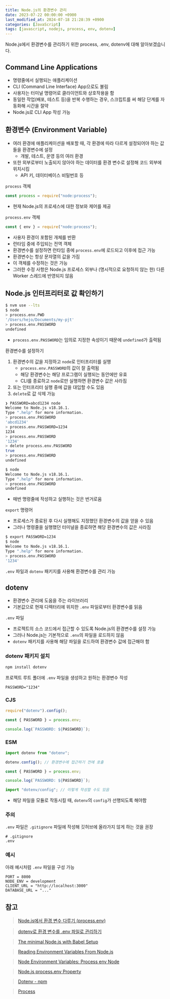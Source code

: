 ```yaml
---
title: Node.js의 환경변수 관리
date: 2023-07-22 00:00:00 +0900
last_modified_at: 2024-07-18 21:28:39 +0900
categories: [JavaScript]
tags: [javascript, nodejs, process, env, dotenv]
---
```


Node.js에서 환경변수를 관리하기 위한 process, .env, dotenv에 대해 알아보겠습니다.

## Command Line Applications

- 명령줄에서 실행되는 애플리케이션
- CLI (Command Line Interface) App으로도 불림
- 사용자는 터미널 명령어로 클라이언트와 상호작용을 함
- 동일한 작업(배포, 테스트 등)을 반복 수행하는 경우, 스크립트를 써 해당 단계를 자동화해 시간을 절약
- Node.js로 CLI App 작성 가능

## 환경변수 (Environment Variable)

- 여러 환경에 애플리케이션을 배포할 때, 각 환경에 따라 다르게 설정되어야 하는 값들을 환경변수에 설정
  - 개발, 테스트, 운영 등의 여러 환경
- 또한 외부로부터 노출되지 않아야 하는 데이터를 환경 변수로 설정해 코드 외부에 위치시킴
  - API 키, 데이터베이스 비밀번호 등

`process` 객체

```javascript
const process = require("node:process");
```

- 현재 Node.js의 프로세스에 대한 정보와 제어를 제공

`process.env` 객체

```javascript
const { env } = require("node:process");
```

- 사용자 환경이 포함된 개체를 반환
- 런타임 중에 주입되는 전역 객체
- 환경변수를 설정하면 런타임 중에 `process.env`에 로드되고 이후에 접근 가능
- 환경변수는 항상 문자열의 값을 가짐
- 이 객체를 수정하는 것은 가능
- 그러한 수정 사항은 Node.js 프로세스 외부나 (명시적으로 요청하지 않는 한) 다른 Worker 스레드에 반영되지 않음

## Node.js 인터프리터로 값 확인하기

```bash
$ nvm use --lts
$ node
> process.env.PWD
'/Users/hejo/Documents/my-pjt'
> process.env.PASSWORD
undefined
```

- `process.env.PASSWORD`는 임의로 지정한 속성이기 때문에 `undefined`가 출력됨

환경변수를 설정하기

1. 환경변수의 값을 지정하고 `node`로 인터프리터를 실행
   - `process.env.PASSWORD`의 값이 잘 출력됨
   - 해당 환경변수는 해당 프로그램이 실행되는 동안에만 유효
   - CLI를 종료하고 `node`로만 실행하면 환경변수 값은 사라짐
2. 또는 인터프리터 실행 중에 값을 대입할 수도 있음
3. `delete`로 값 삭제 가능

```bash
❯ PASSWORD=abcd1234 node
Welcome to Node.js v18.16.1.
Type ".help" for more information.
> process.env.PASSWORD
'abcd1234'
> process.env.PASSWORD=1234
1234
> process.env.PASSWORD
'1234'
> delete process.env.PASSWORD
true
> process.env.PASSWORD
undefined
```

```bash
$ node
Welcome to Node.js v18.16.1.
Type ".help" for more information.
> process.env.PASSWORD
undefined
```

- 매번 명령줄에 작성하고 실행하는 것은 번거로움

`export` 명령어

- 프로세스가 종료된 후 다시 실행해도 지정했던 환경변수의 값을 얻을 수 있음
- 그러나 명령줄을 실행했던 터미널을 종료하면 해당 환경변수의 값은 사라짐

```bash
$ export PASSWORD=1234
$ node
Welcome to Node.js v18.16.1.
Type ".help" for more information.
> process.env.PASSWORD
'1234'
```

`.env` 파일과 `dotenv` 패키지를 사용해 환경변수를 관리 가능

## dotenv

- 환경변수 관리에 도움을 주는 라이브러리
- 기본값으로 현재 디렉터리에 위치한 `.env` 파일로부터 환경변수를 읽음

`.env` 파일

- 프로젝트의 소스 코드에서 접근할 수 있도록 Node.js의 환경변수를 설정 가능
- 그러나 Node.js는 기본적으로 `.env`의 파일을 로드하지 않음
- `dotenv` 패키지를 사용해 해당 파일을 로드하여 환경변수 값에 접근해야 함

### dotenv 패키지 설치

```bash
npm install dotenv
```

프로젝트 루트 폴더에 `.env` 파일을 생성하고 원하는 환경변수 작성

```
PASSWORD="1234"
```

### CJS

```javascript
require("dotenv").config();

const { PASSWORD } = process.env;

console.log(`PASSWORD: ${PASSWORD}`);
```

### ESM

```javascript
import dotenv from "dotenv";

dotenv.config(); // 환경변수에 접근하기 전에 호출

const { PASSWORD } = process.env;

console.log(`PASSWORD: ${PASSWORD}`);
```

```javascript
import "dotenv/config"; // 이렇게 작성할 수도 있음
```

- 해당 파일을 모듈로 작동시킬 때, `dotenv`의 `config`가 선행되도록 해야함

### 주의

`.env` 파일은 `.gitignore` 파일에 작성해 깃허브에 올라가지 않게 하는 것을 권장

```
# .gitignore
.env
```

### 예시

아래 예시처럼 `.env` 파일을 구성 가능

```
PORT = 8000
NODE_ENV = development
CLIENT_URL = "http://localhost:3000"
DATABASE_URL = "..."
```

## 참고

> [Node.js에서 환경 변수 다루기 (process.env)](https://www.daleseo.com/js-node-process-env/)

> [dotenv로 환경 변수를 .env 파일로 관리하기](https://www.daleseo.com/js-dotenv/)

> [The minimal Node.js with Babel Setup](https://www.robinwieruch.de/minimal-node-js-babel-setup/)

> [Reading Environment Variables From Node.js](https://www.geeksforgeeks.org/reading-environment-variables-from-node-js/)

> [Node Environment Variables: Process env Node](https://www.knowledgehut.com/blog/web-development/node-environment-variables)

> [Node.js process.env Property](https://www.geeksforgeeks.org/node-js-process-env-property/)

> [Dotenv - npm](https://www.npmjs.com/package/dotenv)

> [Process](https://nodejs.org/api/process.html)
